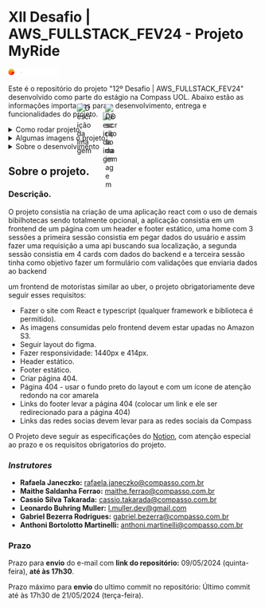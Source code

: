 # XII Desafio | AWS_FULLSTACK_FEV24 - Projeto MyRide
 <img width="20%"  src="./public/imagesREADME/compassUolLogoSvg.svg"/>

Este é o repositório do projeto "12º Desafio | AWS_FULLSTACK_FEV24" desenvolvido como parte do estágio na Compass UOL. Abaixo estão as informações importantes para o desenvolvimento, entrega e funcionalidades do projeto.

<details>
  <summary style="position:relative;">Como rodar projeto <img width="30" alt="Descrição da imagem" style="position: absolute; top: 50%; left: 153px; transform: translate(-50%, -50%);" src="https://www.svgrepo.com/show/528592/settings.svg"></summary>

## Como instalar as dependências:

```sh
git clone https://github.com/EduardoMG12/Challenge-XII-Frontend---Charles-Eduardo.git
git clone git@github.com:EduardoMG12/Challenge-XII-Frontend---Charles-Eduardo.git # caso estiver usando token ssh use este comando
cd Challenge-XII-Frontend---Charles-Eduardo
bun install

```

## environments

```ts
    VITE_IPGEOLOCATION_API_KEY=30663ed46de6401d8995887e433cde98
    VITE_API_LINK=http://localhost:3000
    VITE_API_COUNTRIES=https://countriesnow.space/api/v0.1/countries
    VITE_API_IPGEOLOCATION=https://api.ipgeolocation.io/ipgeo
```

## Como rodar o projeto
```sh
bun run dev # certifique-se que vocë esta na pasta do projeto
```

</details>

<details>
  <summary style="position:relative;">Algumas imagens o projeto <img width="30" alt="Descrição da imagem" style="position: absolute; top: 50%; left: 205px; transform: translate(-50%, -50%);"  src="https://www.svgrepo.com/show/530248/picture.svg"></summary>
  <img width="40%"  src="./public/imagesREADME/completePage.png"/>
  <img width="40%"  src="./public/imagesREADME/header.png"/>
  <img width="40%"  src="./public/imagesREADME/footer.png"/>
  <img width="40%"  src="./public/imagesREADME/firstSection.png"/>
  <img width="40%"  src="./public/imagesREADME/secondSectionWithoutBackend.png"/>
  <img width="40%"  src="./public/imagesREADME/secondSectionWithBackend.png"/>
  <img width="40%"  src="./public/imagesREADME/sectionTreePart1.png"/>
  <img width="40%"  src="./public/imagesREADME/sectionTreePart2.png"/>

<img width="40%"  src="./public/imagesREADME/headerResponsive.png"/>
<img width="40%"  src="./public/imagesREADME/footerResponsive.png"/>
<img width="40%"  src="./public/imagesREADME/firstSectionResponsive.png"/>
<img width="40%"  src="./public/imagesREADME/secondSectionResponsive.png"/>
<img width="40%"  src="./public/imagesREADME/sectionTreePart1Responsive.png"/>

</details>

<details>
  <summary style="position:relative;">Sobre o desenvolvimento <img width="20" alt="Descrição da imagem" style="position: absolute; top: 50%; left: 205px; transform: translate(-50%, -50%);"  src="https://www.svgrepo.com/show/295412/development-web-development.svg"></summary>

## Sobre o desenvolvimento

### Desenvolvedor: 

- [**Charles Eduardo**](https://github.com/EduardoMG12)

### Trello:
[Trello](https://trello.com/c/W1atWg1P)

### Descrição técninca

O projeto foi desenvolvido seguindo a arquitetura padrão do React. Para garantir a qualidade e a consistência do código, adotei o ESLint e o Prettier. Além disso, componentizei tudo que achei necessario na aplicação para o codigo ficar mais legivel e bem organizado segui a convenção de Conventional Commits para os commits.

Optei por priorizar o código e os comentários em inglês, alinhando-se com as práticas padrão da indústria. Para a estilização da aplicação utilizei o TailWindCSS e o MUI, para o roteamento optei por usar o react-router-dom, para a criação do formulário validação do seus dados e envio do formulário utilizei o react-hook-form, zod e o axios.

### Superando Obstáculos

O desenvolvimento do projeto apresentou um desafio principail:

- 1. O envio do formulário:

    A implementação do formulário e suas validações, juntamente com o uso do hookForm, foram o que me exigiram dedicação total.
    Manter um alto padrão de qualidade no código foi uma meta constante, e a implementação do backend, que inicialmente parecia ser um grande obstáculo, acabou sendo uma tarefa mais simples do que o esperado.
    Este projeto para mim representou mais do que um desafio técnico. Foi uma oportunidade pela qual estava esperando e sou extremamente grato. 
    No final, estou orgulhoso do trabalho realizado e acredito que consegui entregar um projeto que reflete todo o meu esforço e dedicação.

### Diferenciais do projeto

#### Acessibilidade
    Visei a acessibilidade em todas as partes do projeto. Isso inclui a adição de atributos alt em todas as imagens, garantindo que o conteúdo seja acessível para todos os usuários.

#### Otimização de Requests
    Para economizar requests, utilizei o armazenamento do IP e a localização do usuário no localStorage. Isso reduz a necessidade de requests repetidas, melhorando a eficiência e a velocidade do nosso aplicativo. Além disso, implementamos uma lógica própria para que, quando o usuário acessa o site de uma região diferente, o localStorage seja automaticamente resetado e uma nova request seja feita. Isso garante que as informações de localização estejam sempre atualizadas.

#### Padronização do Código
    Mantive um alto padrão de qualidade no código, com todo o código sendo escrito em inglês. Isso facilita a leitura e a compreensão do código por desenvolvedores de todo o mundo.

### Responsividade
    O projeto é totalmente responsivo, garantindo uma experiência de usuário consistente em todos os dispositivos e tamanhos de tela.

#### Uso de Suspense e Lazy
    Utilizei Suspense e lazy no arquivo app.tsx. Isso ajuda no carregamento de cada página e garante que apenas os componentes necessários sejam carregados no navegador do usuário. Isso melhora a eficiência e a velocidade da aplicação.

</details>

## Sobre o projeto.

### Descrição.

O projeto consistia na criação de uma aplicação react com o uso de demais bibilhotecas sendo totalmente opcional, a aplicação consistia em um frontend de um página com um header e footer estático, uma home com 3 sessões a primeira sessão consistia em pegar dados do usuário e assim fazer uma requisição a uma api buscando sua localização, a segunda sessão consistia em 4 cards com dados do backend e a terceira sessão tinha como objetivo fazer um formulário com validações que enviaria dados ao backend

um frontend de motoristas similar ao uber, o projeto obrigatoriamente deve seguir esses requisitos:
- Fazer o site com React e typescript (qualquer framework e biblioteca é permitido).
- As imagens consumidas pelo frontend devem estar upadas no Amazon S3.  
- Seguir layout do figma.
- Fazer responsividade: 1440px e 414px.
- Header estático.
- Footer estático.
- Criar página 404.
- Página 404 - usar o fundo preto do layout e com um ícone de atenção redondo na cor amarela
- Links do footer levar a página 404 (colocar um link e ele ser redirecionado para a página 404)
- Links das redes socias devem levar para as redes sociais da Compass

 O Projeto deve seguir as especificações do [Notion](https://best-dryer-b6f.notion.site/Desafio-Semana-XII-8fad36f2de0e407dba9868496c23777a), com atenção especial ao prazo e os requisitos obrigatorios do projeto.

### *Instrutores*
- **Rafaela Janeczko:** [rafaela.janeczko@compasso.com.br](mailto:rafaela.janeczko@compasso.com.br)
- **Maithe Saldanha Ferrao:** [maithe.ferrao@compasso.com.br](mailto:maithe.ferrao@compasso.com.br)
- **Cassio Silva Takarada:** [cassio.takarada@compasso.com.br](mailto:cassio.takarada@compasso.com.br)
- **Leonardo Buhring Muller:** [l.muller.dev@gmail.com](mailto:l.muller.dev@gmail.com)
- **Gabriel Bezerra Rodrigues:** [gabriel.bezerra@compasso.com.br](mailto:gabriel.bezerra@compasso.com.br)
- **Anthoni Bortolotto Martinelli:** [anthoni.martinelli@compasso.com.br](mailto:anthoni.martinelli@compasso.com.br)

### **Prazo**

Prazo para **envio** do e-mail com **link do repositório:** 09/05/2024  (quinta-feira), **até às 17h30**.

Prazo máximo para **envio** do ultimo commit no repositório: Último commit até às 17h30 de 21/05/2024 (terça-feira).

